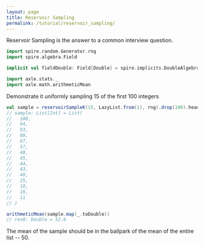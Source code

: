 ```yaml
---
layout: page
title: Reservoir Sampling
permalink: /tutorial/reservoir_sampling/
---
```


Reservoir Sampling is the answer to a common interview question.

```scala
import spire.random.Generator.rng
import spire.algebra.Field

implicit val fieldDouble: Field[Double] = spire.implicits.DoubleAlgebra

import axle.stats._
import axle.math.arithmeticMean
```

Demonstrate it uniformly sampling 15 of the first 100 integers

```scala
val sample = reservoirSampleK(15, LazyList.from(1), rng).drop(100).head
// sample: List[Int] = List(
//   100,
//   94,
//   93,
//   88,
//   67,
//   57,
//   48,
//   45,
//   44,
//   43,
//   40,
//   25,
//   18,
//   16,
//   11
// )

arithmeticMean(sample.map(_.toDouble))
// res0: Double = 52.6
```

The mean of the sample should be in the ballpark of the mean of the entire list -- 50.
